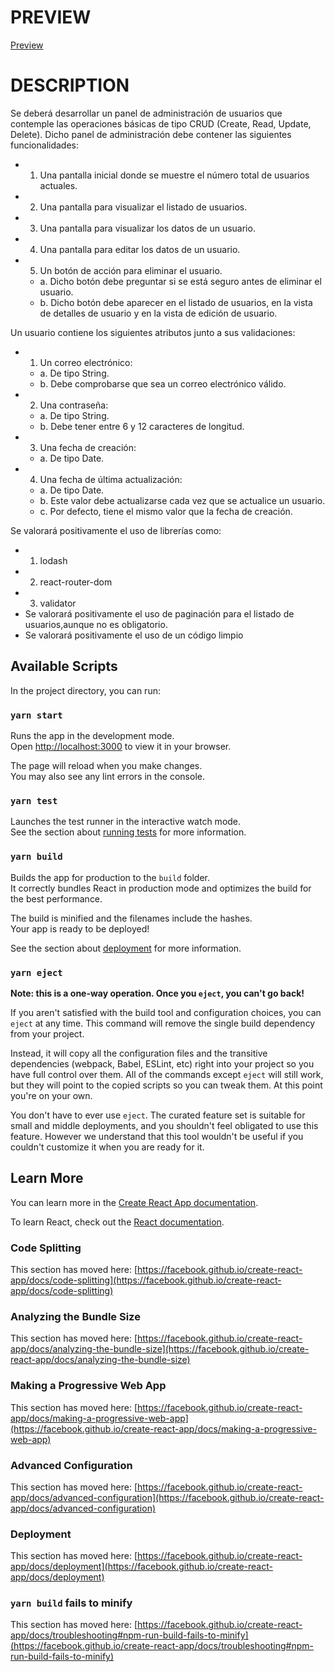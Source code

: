 # PREVIEW

[Preview](https://helpful-cajeta-3a7500.netlify.app/)

# DESCRIPTION

Se deberá desarrollar un panel de administración de usuarios que contemple las operaciones
básicas de tipo CRUD (Create, Read, Update, Delete). Dicho panel de administración debe
contener las siguientes funcionalidades:

- 1. Una pantalla inicial donde se muestre el número total de usuarios actuales.
- 2. Una pantalla para visualizar el listado de usuarios.
- 3. Una pantalla para visualizar los datos de un usuario.
- 4. Una pantalla para editar los datos de un usuario.
- 5. Un botón de acción para eliminar el usuario.
  - a. Dicho botón debe preguntar si se está seguro antes de eliminar el usuario.
  - b. Dicho botón debe aparecer en el listado de usuarios, en la vista de detalles de usuario y en la vista de edición de usuario.

Un usuario contiene los siguientes atributos junto a sus validaciones:

- 1. Un correo electrónico:
  - a. De tipo String.
  - b. Debe comprobarse que sea un correo electrónico válido.
- 2. Una contraseña:
  - a. De tipo String.
  - b. Debe tener entre 6 y 12 caracteres de longitud.
- 3. Una fecha de creación:
  - a. De tipo Date.
- 4. Una fecha de última actualización:
  - a. De tipo Date.
  - b. Este valor debe actualizarse cada vez que se actualice un usuario.
  - c. Por defecto, tiene el mismo valor que la fecha de creación.

Se valorará positivamente el uso de librerías como:

- 1. lodash
- 2. react-router-dom
- 3. validator
- Se valorará positivamente el uso de paginación para el listado de usuarios,aunque no es obligatorio.
- Se valorará positivamente el uso de un código limpio

## Available Scripts

In the project directory, you can run:

### `yarn start`

Runs the app in the development mode.\
Open [http://localhost:3000](http://localhost:3000) to view it in your browser.

The page will reload when you make changes.\
You may also see any lint errors in the console.

### `yarn test`

Launches the test runner in the interactive watch mode.\
See the section about [running tests](https://facebook.github.io/create-react-app/docs/running-tests) for more information.

### `yarn build`

Builds the app for production to the `build` folder.\
It correctly bundles React in production mode and optimizes the build for the best performance.

The build is minified and the filenames include the hashes.\
Your app is ready to be deployed!

See the section about [deployment](https://facebook.github.io/create-react-app/docs/deployment) for more information.

### `yarn eject`

**Note: this is a one-way operation. Once you `eject`, you can't go back!**

If you aren't satisfied with the build tool and configuration choices, you can `eject` at any time. This command will remove the single build dependency from your project.

Instead, it will copy all the configuration files and the transitive dependencies (webpack, Babel, ESLint, etc) right into your project so you have full control over them. All of the commands except `eject` will still work, but they will point to the copied scripts so you can tweak them. At this point you're on your own.

You don't have to ever use `eject`. The curated feature set is suitable for small and middle deployments, and you shouldn't feel obligated to use this feature. However we understand that this tool wouldn't be useful if you couldn't customize it when you are ready for it.

## Learn More

You can learn more in the [Create React App documentation](https://facebook.github.io/create-react-app/docs/getting-started).

To learn React, check out the [React documentation](https://reactjs.org/).

### Code Splitting

This section has moved here: [https://facebook.github.io/create-react-app/docs/code-splitting](https://facebook.github.io/create-react-app/docs/code-splitting)

### Analyzing the Bundle Size

This section has moved here: [https://facebook.github.io/create-react-app/docs/analyzing-the-bundle-size](https://facebook.github.io/create-react-app/docs/analyzing-the-bundle-size)

### Making a Progressive Web App

This section has moved here: [https://facebook.github.io/create-react-app/docs/making-a-progressive-web-app](https://facebook.github.io/create-react-app/docs/making-a-progressive-web-app)

### Advanced Configuration

This section has moved here: [https://facebook.github.io/create-react-app/docs/advanced-configuration](https://facebook.github.io/create-react-app/docs/advanced-configuration)

### Deployment

This section has moved here: [https://facebook.github.io/create-react-app/docs/deployment](https://facebook.github.io/create-react-app/docs/deployment)

### `yarn build` fails to minify

This section has moved here: [https://facebook.github.io/create-react-app/docs/troubleshooting#npm-run-build-fails-to-minify](https://facebook.github.io/create-react-app/docs/troubleshooting#npm-run-build-fails-to-minify)
